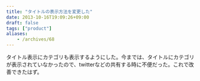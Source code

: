 ```yaml
---
title: "タイトルの表示方法を変更した"
date: 2013-10-16T19:09:26+09:00
draft: false
tags: ["product"]
aliases:
    - /archives/68
---
```


タイトル表示にカテゴリも表示するようにした。今までは、タイトルにカテゴリが表示されていなかったので、twitterなどの共有する時に不便だった。これで改善できたはず。

